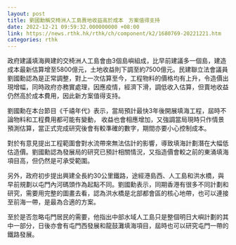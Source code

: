 ```yaml
---
layout: post
title: 劉國勳稱交椅洲人工島賣地收益高於成本　方案值得支持
date: 2022-12-21 09:59:32.000000000 +08:00
link: https://news.rthk.hk/rthk/ch/component/k2/1680769-20221221.htm
categories: rthk
---
```


政府建議填海興建的交椅洲人工島會由3個島嶼組成，比早前建議多一個島，建造成本最新估算增至5800億元，土地收益則下調至約7500億元。民建聯立法會議員劉國勳認為是正常調整，對上一次估算至今，工程物料的價格均有上升，令造價出現增幅，同時政府亦務實處理，因應疫情，經濟下滑，調低收入估算，但賣地收益仍然高於成本費用，因此新方案值得支持。

劉國勳在本台節目《千禧年代》表示，當局預計最快3年後開展填海工程，屆時不論物料和工程費用都可能有變動， 收益也會相應增加，又強調當局現時只作情景預測估算，當正式完成研究後會有較準確的數字，期間亦要小心控制成本。

對於有意見提出工程範圍會對水流帶來無法估計的影響，導致填海計劃潛在大幅低估造價。劉國勳認為發展局的研究已預計相關情況，又指造價會較之前的東涌填海項目高，但仍然是可承受範圍。

另外，政府初步提出興建全長約30公里鐵路，途經港島西、人工島和洪水橋，與早前規劃以屯門內河碼頭作為起點不同。劉國勳表示，同期香港有很多不同計劃和研究，需要用完整的圖畫去看，認為洪水橋是北部都會區的核心地帶，也可以連接至前海一帶，是最為合適的方案。

至於是否忽略屯門居民的需要，他指出中部水域人工島只是整個明日大嶼計劃的其中一部分，日後亦會有屯門西發展和龍鼓灘填海項目，屆時也可以研究屯門一帶的鐵路發展。
